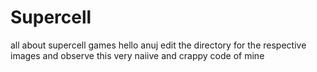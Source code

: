 # Supercell
all about supercell games
hello anuj edit the directory for the respective images and observe this very naiive and crappy code of mine
